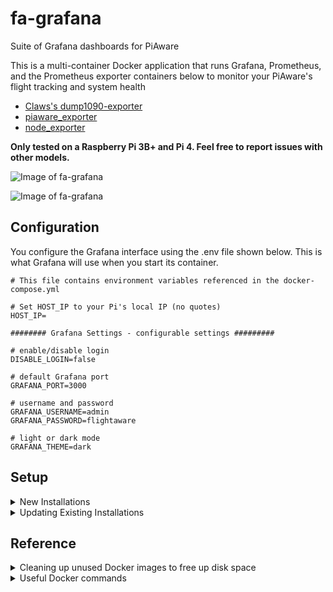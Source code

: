 # fa-grafana
Suite of Grafana dashboards for PiAware

This is a multi-container Docker application that runs Grafana, Prometheus, and the Prometheus exporter containers below to monitor your PiAware's flight tracking and system health
- [Claws's dump1090-exporter](https://github.com/claws/dump1090-exporter)
- [piaware_exporter](https://github.com/flightaware/piaware-exporter)
- [node_exporter](https://github.com/prometheus/node_exporter)


**Only tested on a Raspberry Pi 3B+ and Pi 4. Feel free to report issues with other models.**

![Image of fa-grafana](https://github.com/flightaware/fa-grafana/blob/master/fa-grafana-graphs.png)

![Image of fa-grafana](https://github.com/flightaware/fa-grafana/blob/master/fa-grafana-system-metrics.png)

## Configuration

You configure the Grafana interface using the .env file shown below. This is what Grafana will use when you start its container.

```
# This file contains environment variables referenced in the docker-compose.yml

# Set HOST_IP to your Pi's local IP (no quotes)
HOST_IP=

######## Grafana Settings - configurable settings #########

# enable/disable login
DISABLE_LOGIN=false

# default Grafana port
GRAFANA_PORT=3000

# username and password
GRAFANA_USERNAME=admin
GRAFANA_PASSWORD=flightaware

# light or dark mode
GRAFANA_THEME=dark
```

## Setup ##
<details>
 
 <summary>New Installations</summary>

<br />
These steps will install required dependencies, pull all the Docker images from Docker Hub, and start up the containers
 
#### 1. Install pre-requisite programs:

Convienent script to install git, python3-pip, docker-compose, and docker.

```
sudo bash -c "$(curl -sS https://raw.githubusercontent.com/flightaware/fa-grafana/master/install.sh)"
```

#### 2. Checkout the fa-grafana git repository and cd into the directory

```
git clone https://github.com/flightaware/fa-grafana.git
cd fa-grafana
```

#### 3. Rename the .env.sample file to .env 

```
mv .env.sample .env
```

#### 4. Set the HOST_IP to your Pi's local IP address (required) and set other Grafana configuration if desired

```
nano .env
HOST_IP=<set IP address>
```

#### 5. Start up containers

```
sudo docker-compose up -d
```

#### 6. Open Grafana in a web browser by entering your Pi's local IP address and the configured Grafana port number
```
<IP address>:3000
```

</details>
 
 
<details>
 
 <summary>Updating Existing Installations</summary>

 <br />
 These steps will stop the running fa-grafana containers, pull the latest images from Docker Hub, clean up volumes, and start up the new containers

#### 1. Stop fa-grafana docker containers
```
cd fa-grafana
sudo docker-compose down
```
#### 2. Pull latest source code
```
git pull
```
#### 3. Make sure the .env file has HOST_IP and other configuration variables set. Rename the provided .env.sample file to .env if needed. <br />

#### 4. Delete existing fa-grafana_grafana_data Docker volume
```
sudo docker volume rm fa-grafana_grafana_data
```
#### 5. Start up containers
```
sudo docker-compose up -d
```
  
  
</details>

## Reference ##

</details>
 
<details>
 <summary>Cleaning up unused Docker images to free up disk space</summary>
 <br />
 
 ```
 sudo docker image prune -a
 ```
</details>
 

<details>
 
 <summary>Useful Docker commands</summary>
  
#### To stop all Docker containers, cd into the fa-grafana directory and use the following command:
```
sudo docker-compose down
```
#### List all running Docker containers
```
sudo docker ps
```
#### List all Docker images installed
```
sudo docker images
```
#### Delete a Docker image
```
sudo docker rmi <IMAGE_ID>
```
 
#### Delete unused and dangling Docker images
```
sudo docker image prune -a
```
  

